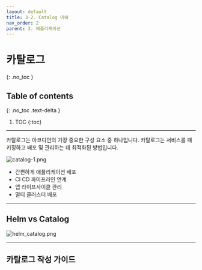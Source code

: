 ```yaml
---
layout: default
title: 3-2. Catalog 이해
nav_order: 2
parent: 3. 애플리케이션
---
```


# 카탈로그 
{: .no_toc }

## Table of contents
{: .no_toc .text-delta }

1. TOC
{:toc}

---

카탈로그는 아코디언의 가장 중요한 구성 요소 중 하나입니다. 카탈로그는 서비스를 패키징하고 배포 및 관리하는 데 최적화된 방법입니다. 

![catalog-1.png](/assets/images/application/catalog-1.png)

- 간편하게 애플리케이션 배포
- CI CD 파이프라인 연계
- 앱 라이프사이클 관리	
- 멀티 클러스터 배포

---

## Helm vs Catalog
![helm_catalog.png](/assets/images/application/helm_catalog.png)



---

## 카탈로그 작성 가이드



